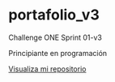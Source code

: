 # portafolio_v3
Challenge ONE Sprint 01-v3


Principiante en programación

<a href="https://car1981.github.io/portafolio_v3/">Visualiza mi repositorio</a>
